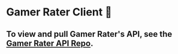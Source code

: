 # Gamer Rater Client 🚀

## To view and pull Gamer Rater's API, see the [Gamer Rater API Repo](https://github.com/RyanBeiden/rater-api).